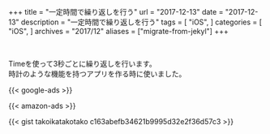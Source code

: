 +++
title = "一定時間で繰り返しを行う"
url = "2017-12-13"
date = "2017-12-13"
description = "一定時間で繰り返しを行う"
tags = [
    "iOS",
]
categories = [
    "iOS",
]
archives = "2017/12"
aliases = ["migrate-from-jekyl"]
+++

<br>

Timeを使って3秒ごとに繰り返しを行います。  
時計のような機能を持つアプリを作る時に使いました。


<!-- Google Ads -->
{{< google-ads >}}

<!-- Amazon Ads -->
{{< amazon-ads >}}

{{< gist takoikatakotako c163abefb34621b9995d32e2f36d57c3 >}}

